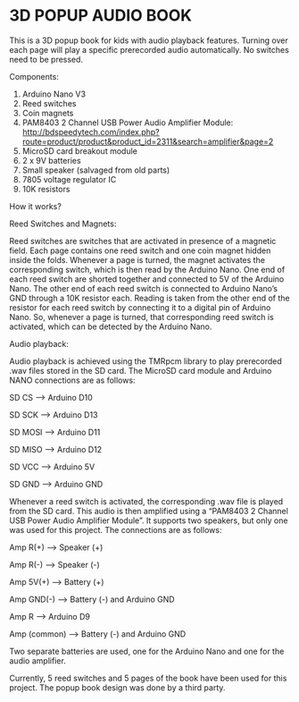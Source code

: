 # 3D POPUP AUDIO BOOK


This is a 3D popup book for kids with audio playback features. Turning over each page will play a specific prerecorded audio automatically. No switches need to be pressed. 

Components:
1) Arduino Nano V3
2) Reed switches
3) Coin magnets
4) PAM8403 2 Channel USB Power Audio Amplifier Module: http://bdspeedytech.com/index.php?route=product/product&product_id=2311&search=amplifier&page=2
5) MicroSD card breakout module
6) 2 x 9V batteries
7) Small speaker (salvaged from old parts)
8) 7805 voltage regulator IC
9) 10K resistors

How it works?

Reed Switches and Magnets:

Reed switches are switches that are activated in presence of a magnetic field. Each page contains one reed switch and one coin magnet hidden inside the folds. Whenever a page is turned, the magnet activates the corresponding switch, which is then read by the Arduino Nano. 
One end of each reed switch are shorted together and connected to 5V of the Arduino Nano. The other end of each reed switch is connected to Arduino Nano’s GND through a 10K resistor each. Reading is taken from the other end of the resistor for each reed switch by connecting it to a digital pin of Arduino Nano. So, whenever a page is turned, that corresponding reed switch is activated, which can be detected by the Arduino Nano.

Audio playback:

Audio playback is achieved using the TMRpcm library to play prerecorded .wav files stored in the SD card. The MicroSD card module and Arduino NANO connections are as follows:

SD CS --> Arduino D10

SD SCK --> Arduino D13

SD MOSI --> Arduino D11

SD MISO --> Arduino D12

SD VCC --> Arduino 5V

SD GND --> Arduino GND

Whenever a reed switch is activated, the corresponding .wav file is played from the SD card. This audio is then amplified using a “PAM8403 2 Channel USB Power Audio Amplifier Module”. It supports two speakers, but only one was used for this project. The connections are as follows:

Amp R(+) --> Speaker (+)

Amp R(-) --> Speaker (-)

Amp 5V(+) --> Battery (+)

Amp GND(-) --> Battery (-) and Arduino GND

Amp R --> Arduino D9

Amp (common) --> Battery (-) and Arduino GND

Two separate batteries are used, one for the Arduino Nano and one for the audio amplifier.

Currently, 5 reed switches and 5 pages of the book have been used for this project. The popup book design was done by a third party. 


